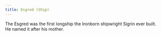 ```yaml
---
title: Esgred (Ship)
---
```


The Esgred was the first longship the Ironborn shipwright Sigrin ever built. He named it after his mother.


